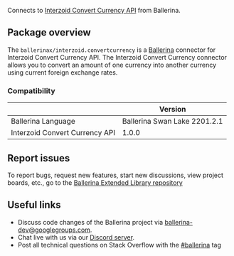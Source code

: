 Connects to [Interzoid Convert Currency API](https://www.interzoid.com/services/convertcurrency) from Ballerina.

## Package overview

The `ballerinax/interzoid.convertcurrency` is a [Ballerina](https://ballerina.io/) connector for Interzoid Convert Currency API. The Interzoid Convert Currency connector allows you to convert an amount of one currency into another currency using current foreign exchange rates.

### Compatibility
|                                | Version                   |
|--------------------------------|---------------------------|
| Ballerina Language             | Ballerina Swan Lake 2201.2.1|
| Interzoid Convert Currency API | 1.0.0                     |

## Report issues
To report bugs, request new features, start new discussions, view project boards, etc., go to the [Ballerina Extended Library repository](https://github.com/ballerina-platform/ballerina-extended-library)

## Useful links
- Discuss code changes of the Ballerina project via [ballerina-dev@googlegroups.com](mailto:ballerina-dev@googlegroups.com).
- Chat live with us via our [Discord server](https://discord.gg/ballerinalang).
- Post all technical questions on Stack Overflow with the [#ballerina](https://stackoverflow.com/questions/tagged/ballerina) tag
